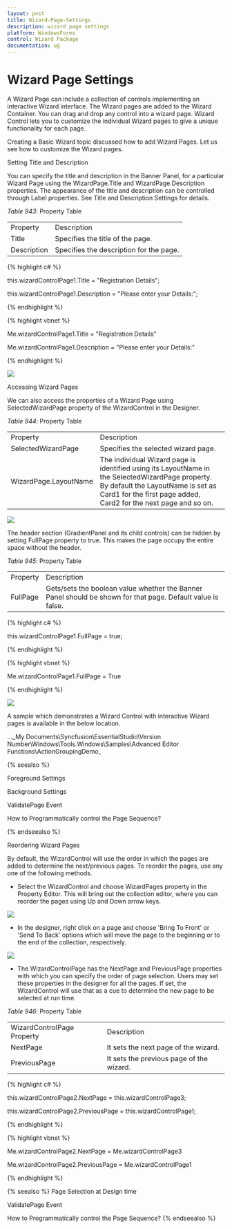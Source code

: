 ```yaml
---
layout: post
title: Wizard-Page-Settings
description: wizard page settings 
platform: WindowsForms
control: Wizard Package 
documentation: ug
---
```


# Wizard Page Settings 

A Wizard Page can include a collection of controls implementing an interactive Wizard interface. The Wizard pages are added to the Wizard Container. You can drag and drop any control into a wizard page. Wizard Control lets you to customize the individual Wizard pages to give a unique functionality for each page. 

Creating a Basic Wizard topic discussed how to add Wizard Pages. Let us see how to customize the Wizard pages. 

Setting Title and Description

You can specify the title and description in the Banner Panel, for a particular Wizard Page using the WizardPage.Title and WizardPage.Description properties. The appearance of the title and description can be controlled through Label properties. See Title and Description Settings for details.

_Table_ _943_: Property Table

<table>
<tr>
<td>
Property</td><td>
Description</td></tr>
<tr>
<td>
Title</td><td>
Specifies the title of the page.</td></tr>
<tr>
<td>
Description</td><td>
Specifies the description for the page.</td></tr>
</table>


{% highlight c# %}



this.wizardControlPage1.Title = "Registration Details";

this.wizardControlPage1.Description = "Please enter your Details:";

{% endhighlight %}

{% highlight vbnet %}



Me.wizardControlPage1.Title = "Registration Details"

Me.wizardControlPage1.Description = "Please enter your Details:"

{% endhighlight %}

![](Wizard-Package_images/Wizard-Package_img16.jpeg)



Accessing Wizard Pages

We can also access the properties of a Wizard Page using SelectedWizardPage property of the WizardControl in the Designer.

_Table_ _944_: Property Table

<table>
<tr>
<td>
Property</td><td>
Description</td></tr>
<tr>
<td>
SelectedWizardPage</td><td>
Specifies the selected wizard page.</td></tr>
<tr>
<td>
WizardPage.LayoutName</td><td>
The individual Wizard page is identified using its LayoutName in the SelectedWizardPage property. By default the LayoutName is set as Card1 for the first page added, Card2 for the next page and so on. </td></tr>
</table>


![](Wizard-Package_images/Wizard-Package_img17.jpeg)



The header section (GradientPanel and its child controls) can be hidden by setting FullPage property to true. This makes the page occupy the entire space without the header.

_Table_ _945_: Property Table

<table>
<tr>
<td>
Property</td><td>
Description</td></tr>
<tr>
<td>
FullPage</td><td>
Gets/sets the boolean value whether the Banner Panel should  be shown for that page. Default value is false.</td></tr>
</table>


{% highlight c# %}

this.wizardControlPage1.FullPage = true;

{% endhighlight %}

{% highlight vbnet %}

Me.wizardControlPage1.FullPage = True

{% endhighlight %}

![](Wizard-Package_images/Wizard-Package_img18.jpeg)



A sample which demonstrates a Wizard Control with interactive Wizard pages is available in the below location.

…\_My Documents\Syncfusion\EssentialStudio\Version Number\Windows\Tools.Windows\Samples\Advanced Editor Functions\ActionGroupingDemo_


{% seealso %}

Foreground Settings

Background Settings

ValidatePage Event

How to Programmatically control the Page Sequence?

{% endseealso %}

Reordering Wizard Pages

By default, the WizardControl will use the order in which the pages are added to determine the next/previous pages. To reorder the pages, use any one of the following methods. 

* Select the WizardControl and choose WizardPages property in the Property Editor. This will bring out the collection editor, where you can reorder the pages using Up and Down arrow keys. 

![](Wizard-Package_images/Wizard-Package_img19.jpeg)



* In the designer, right click on a page and choose 'Bring To Front' or 'Send To Back' options which will move the page to the beginning or to the end of the collection, respectively.

![](Wizard-Package_images/Wizard-Package_img20.jpeg)



* The WizardControlPage has the NextPage and PreviousPage properties with which you can specify the order of page selection. Users may set these properties in the designer for all the pages. If set, the WizardControl will use that as a cue to determine the new page to be selected at run time.

_Table_ _946_: Property Table

<table>
<tr>
<td>
WizardControlPage Property</td><td>
Description</td></tr>
<tr>
<td>
NextPage</td><td>
It sets the next page of the wizard.</td></tr>
<tr>
<td>
PreviousPage</td><td>
It sets the previous page of the wizard.</td></tr>
</table>


{% highlight c# %}



this.wizardControlPage2.NextPage = this.wizardControlPage3;

this.wizardControlPage2.PreviousPage = this.wizardControlPage1;

{% endhighlight %}


{% highlight vbnet %}



Me.wizardControlPage2.NextPage = Me.wizardControlPage3

Me.wizardControlPage2.PreviousPage = Me.wizardControlPage1

{% endhighlight %}

{% seealso %}
Page Selection at Design time

ValidatePage Event

How to Programmatically control the Page Sequence?
{% endseealso %}


